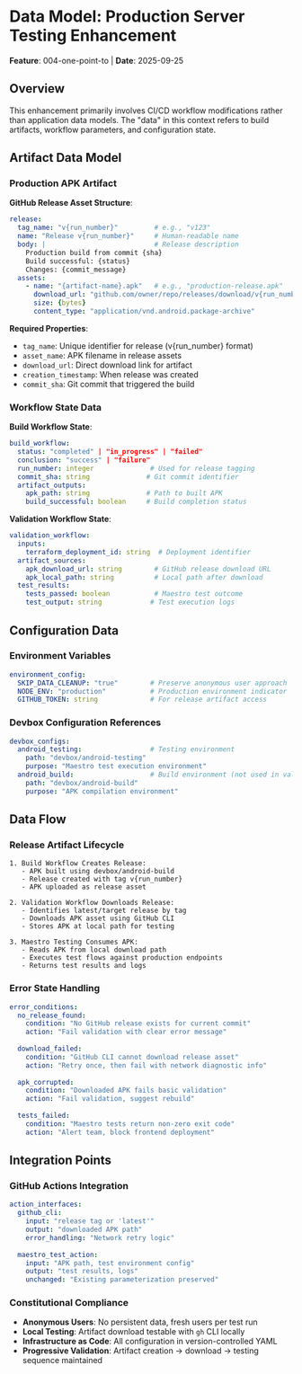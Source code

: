 # Data Model: Production Server Testing Enhancement

**Feature**: 004-one-point-to | **Date**: 2025-09-25

## Overview

This enhancement primarily involves CI/CD workflow modifications rather than application data models. The "data" in this context refers to build artifacts, workflow parameters, and configuration state.

## Artifact Data Model

### Production APK Artifact

**GitHub Release Asset Structure**:
```yaml
release:
  tag_name: "v{run_number}"         # e.g., "v123"
  name: "Release v{run_number}"     # Human-readable name
  body: |                           # Release description
    Production build from commit {sha}
    Build successful: {status}
    Changes: {commit_message}
  assets:
    - name: "{artifact-name}.apk"   # e.g., "production-release.apk"  
      download_url: "github.com/owner/repo/releases/download/v{run_number}/{artifact}.apk"
      size: {bytes}
      content_type: "application/vnd.android.package-archive"
```

**Required Properties**:
- `tag_name`: Unique identifier for release (v{run_number} format)
- `asset_name`: APK filename in release assets
- `download_url`: Direct download link for artifact
- `creation_timestamp`: When release was created
- `commit_sha`: Git commit that triggered the build

### Workflow State Data

**Build Workflow State**:
```yaml
build_workflow:
  status: "completed" | "in_progress" | "failed"
  conclusion: "success" | "failure"
  run_number: integer              # Used for release tagging
  commit_sha: string              # Git commit identifier
  artifact_outputs:
    apk_path: string              # Path to built APK
    build_successful: boolean     # Build completion status
```

**Validation Workflow State**:
```yaml
validation_workflow:
  inputs:
    terraform_deployment_id: string  # Deployment identifier
  artifact_sources:
    apk_download_url: string        # GitHub release download URL
    apk_local_path: string          # Local path after download
  test_results:
    tests_passed: boolean           # Maestro test outcome
    test_output: string            # Test execution logs
```

## Configuration Data

### Environment Variables
```yaml
environment_config:
  SKIP_DATA_CLEANUP: "true"        # Preserve anonymous user approach
  NODE_ENV: "production"           # Production environment indicator
  GITHUB_TOKEN: string             # For release artifact access
```

### Devbox Configuration References
```yaml
devbox_configs:
  android_testing:                 # Testing environment
    path: "devbox/android-testing"
    purpose: "Maestro test execution environment"
  android_build:                   # Build environment (not used in validation)
    path: "devbox/android-build" 
    purpose: "APK compilation environment"
```

## Data Flow

### Release Artifact Lifecycle
```
1. Build Workflow Creates Release:
   - APK built using devbox/android-build
   - Release created with tag v{run_number}
   - APK uploaded as release asset

2. Validation Workflow Downloads Release:
   - Identifies latest/target release by tag
   - Downloads APK asset using GitHub CLI
   - Stores APK at local path for testing

3. Maestro Testing Consumes APK:
   - Reads APK from local download path
   - Executes test flows against production endpoints
   - Returns test results and logs
```

### Error State Handling
```yaml
error_conditions:
  no_release_found:
    condition: "No GitHub release exists for current commit"
    action: "Fail validation with clear error message"
  
  download_failed:
    condition: "GitHub CLI cannot download release asset"
    action: "Retry once, then fail with network diagnostic info"
  
  apk_corrupted:
    condition: "Downloaded APK fails basic validation"
    action: "Fail validation, suggest rebuild"
  
  tests_failed:
    condition: "Maestro tests return non-zero exit code"
    action: "Alert team, block frontend deployment"
```

## Integration Points

### GitHub Actions Integration
```yaml
action_interfaces:
  github_cli:
    input: "release tag or 'latest'"
    output: "downloaded APK path"
    error_handling: "Network retry logic"
  
  maestro_test_action:
    input: "APK path, test environment config"
    output: "test results, logs"
    unchanged: "Existing parameterization preserved"
```

### Constitutional Compliance
- **Anonymous Users**: No persistent data, fresh users per test run
- **Local Testing**: Artifact download testable with `gh` CLI locally
- **Infrastructure as Code**: All configuration in version-controlled YAML
- **Progressive Validation**: Artifact creation → download → testing sequence maintained